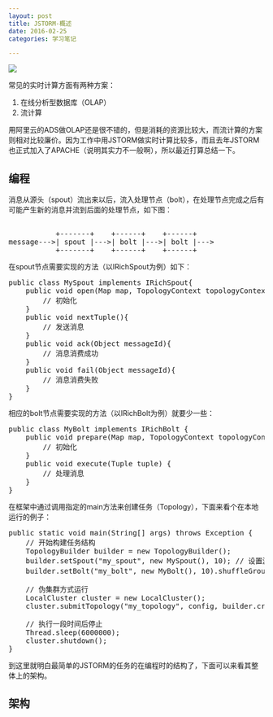 ```yaml
---
layout: post
title: JSTORM-概述
date: 2016-02-25
categories: 学习笔记

---
```


![](http://7xiz10.com1.z0.glb.clouddn.com/JSTORM-1-1.jpg)

常见的实时计算方面有两种方案：

1. 在线分析型数据库（OLAP）
2. 流计算

用阿里云的ADS做OLAP还是很不错的，但是消耗的资源比较大，而流计算的方案则相对比较廉价。因为工作中用JSTORM做实时计算比较多，而且去年JSTORM也正式加入了APACHE（说明其实力不一般啊），所以最近打算总结一下。

## 编程

消息从源头（spout）流出来以后，流入处理节点（bolt），在处理节点完成之后有可能产生新的消息并流到后面的处理节点，如下图：

<pre class="prettyprint"> 
           +-------+    +------+    +------+    
message--->| spout |--->| bolt |--->| bolt |--->
           +-------+    +------+    +------+    
</pre>

在spout节点需要实现的方法（以IRichSpout为例）如下：

<pre class="prettyprint">
public class MySpout implements IRichSpout{
    public void open(Map map, TopologyContext topologyContext, SpoutOutputCollector spoutOutputCollector){
        // 初始化
    }
    public void nextTuple(){
        // 发送消息
    }
    public void ack(Object messageId){
        // 消息消费成功
    }
    public void fail(Object messageId){
        // 消息消费失败
    }
}
</pre>

相应的bolt节点需要实现的方法（以IRichBolt为例）就要少一些：

<pre class="prettyprint">
public class MyBolt implements IRichBolt {
    public void prepare(Map map, TopologyContext topologyContext, OutputCollector outputCollector) {
        // 初始化
    }
	public void execute(Tuple tuple) {
        // 处理消息
    }
}
</pre>

在框架中通过调用指定的main方法来创建任务（Topology），下面来看个在本地运行的例子：

<pre class="prettyprint">
public static void main(String[] args) throws Exception {
    // 开始构建任务结构
    TopologyBuilder builder = new TopologyBuilder();
    builder.setSpout("my_spout", new MySpout(), 10); // 设置源头节点及其并发度
    builder.setBolt("my_bolt", new MyBolt(), 10).shuffleGrouping("my_spout");// 设置处理节点及其并发度
    
    // 伪集群方式运行
    LocalCluster cluster = new LocalCluster();
    cluster.submitTopology("my_topology", config, builder.createTopology());

    // 执行一段时间后停止
    Thread.sleep(6000000);
    cluster.shutdown();
}
</pre>

到这里就明白最简单的JSTORM的任务的在编程时的结构了，下面可以来看其整体上的架构。

## 架构


















